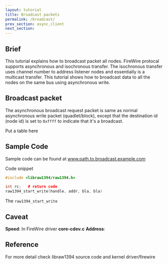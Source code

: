 ```yaml
---
layout: tutorial
title: Broadcast packets
permalink: /broadcast/
prev_section: async_client
next_section: 
---
```


## Brief 
This tutorial explains how to broadcast packet all nodes.  FireWire
protocal supports asynchronous and isochronous transfer. The isochronous
transfer uses channel number to address listener nodes and essentially is a
multicast transfer. This tutorial shows how to broadcast data to all the nodes
on the same bus using asynchronous write. 

## Broadcast packet 
The asynchronous broadcast request packet is same as normal asynchronous write
packet (quadlet/block), except that the destination id (node id) is set to
`0xffff` to indicate that it's a broadcast.   

Put a table here 

## Sample Code
Sample code can be found at www.path.to.broadcast.example.com  

Code snippet
```cpp
#include <libraw1394/raw1394.h>

int rc;   # return code
raw1394_start_write(handle, addr, bla, bla)

```

The `raw1394_start_write`


## Caveat
**Speed**: In FireWire driver __core-cdev.c__
**Address**: 

## Reference 
For more detail check libraw1394 source code and kernel driver/firewire



